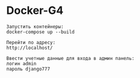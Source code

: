 # Docker-G4
```
Запустить контейнеры:
docker-compose up --build
```
```
Перейти по адресу:
http://localhost/
```
```
Ввести учетные данные для входа в админ панель:
логин admin
пароль django777

